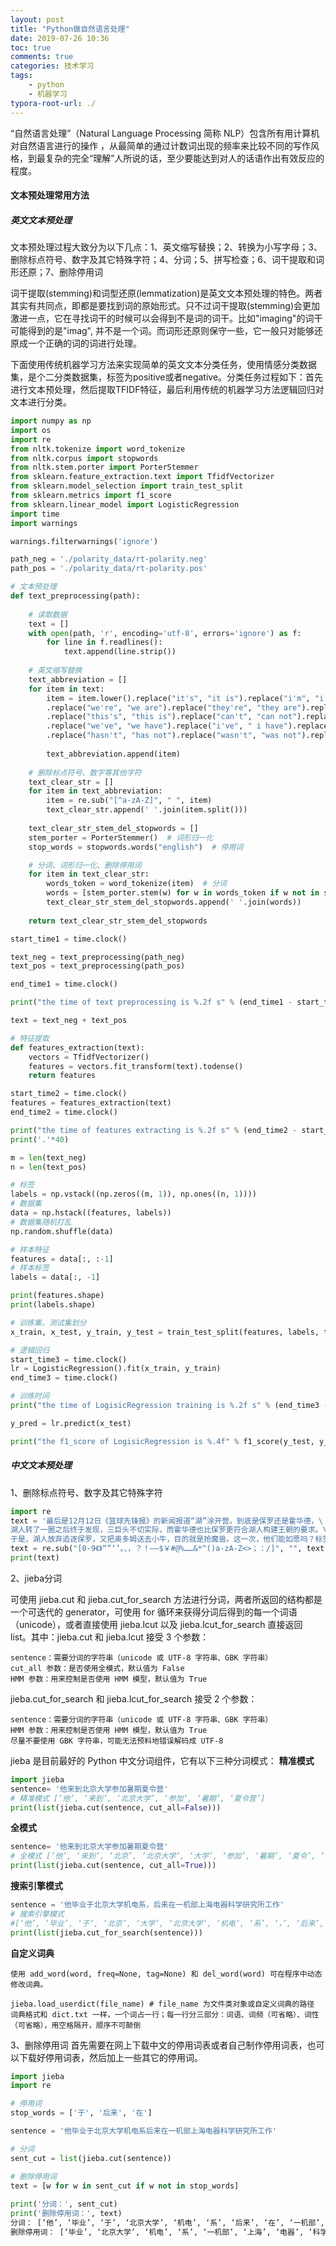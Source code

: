 ```yaml
---
layout: post
title: "Python做自然语言处理"
date: 2019-07-26 10:36
toc: true
comments: true
categories: 技术学习
tags: 
	- python
	- 机器学习
typora-root-url: ./
---
```


“自然语言处理”（Natural Language Processing 简称 NLP）包含所有用计算机对自然语言进行的操作 ，从最简单的通过计数词出现的频率来比较不同的写作风格，到最复杂的完全“理解”人所说的话，至少要能达到对人的话语作出有效反应的程度。

<!--more-->

#### 文本预处理常用方法

##### 英文文本预处理

文本预处理过程大致分为以下几点：1、英文缩写替换；2、转换为小写字母；3、删除标点符号、数字及其它特殊字符；4、分词；5、拼写检查；6、词干提取和词形还原；7、删除停用词

词干提取(stemming)和词型还原(lemmatization)是英文文本预处理的特色。两者其实有共同点，即都是要找到词的原始形式。只不过词干提取(stemming)会更加激进一点，它在寻找词干的时候可以会得到不是词的词干。比如"imaging"的词干可能得到的是"imag", 并不是一个词。而词形还原则保守一些，它一般只对能够还原成一个正确的词的词进行处理。

下面使用传统机器学习方法来实现简单的英文文本分类任务，使用情感分类数据集，是个二分类数据集，标签为positive或者negative。分类任务过程如下：首先进行文本预处理，然后提取TFIDF特征，最后利用传统的机器学习方法逻辑回归对文本进行分类。

```python
import numpy as np
import os
import re
from nltk.tokenize import word_tokenize
from nltk.corpus import stopwords
from nltk.stem.porter import PorterStemmer
from sklearn.feature_extraction.text import TfidfVectorizer
from sklearn.model_selection import train_test_split
from sklearn.metrics import f1_score
from sklearn.linear_model import LogisticRegression
import time
import warnings

warnings.filterwarnings('ignore')

path_neg = './polarity_data/rt-polarity.neg'
path_pos = './polarity_data/rt-polarity.pos'

# 文本预处理
def text_preprocessing(path):
    
    # 读取数据
    text = []
    with open(path, 'r', encoding='utf-8', errors='ignore') as f:
        for line in f.readlines():
            text.append(line.strip())
            
    # 英文缩写替换
    text_abbreviation = []
    for item in text:
        item = item.lower().replace("it's", "it is").replace("i'm", "i am").replace("he's", "he is").replace("she's", "she is")\
        .replace("we're", "we are").replace("they're", "they are").replace("you're", "you are").replace("that's", "that is")\
        .replace("this's", "this is").replace("can't", "can not").replace("don't", "do not").replace("doesn't", "does not")\
        .replace("we've", "we have").replace("i've", " i have").replace("isn't", "is not").replace("won't", "will not")\
        .replace("hasn't", "has not").replace("wasn't", "was not").replace("weren't", "were not").replace("let's", "let us")
        
        text_abbreviation.append(item)
        
    # 删除标点符号、数字等其他字符
    text_clear_str = []
    for item in text_abbreviation:
        item = re.sub("[^a-zA-Z]", " ", item)
        text_clear_str.append(' '.join(item.split()))
        
    text_clear_str_stem_del_stopwords = []
    stem_porter = PorterStemmer()  # 词形归一化
    stop_words = stopwords.words("english")  # 停用词

    # 分词、词形归一化、删除停用词
    for item in text_clear_str:
        words_token = word_tokenize(item)  # 分词
        words = [stem_porter.stem(w) for w in words_token if w not in stop_words]
        text_clear_str_stem_del_stopwords.append(' '.join(words))
        
    return text_clear_str_stem_del_stopwords

start_time1 = time.clock()

text_neg = text_preprocessing(path_neg)
text_pos = text_preprocessing(path_pos)

end_time1 = time.clock()

print("the time of text preprocessing is %.2f s" % (end_time1 - start_time1))

text = text_neg + text_pos

# 特征提取
def features_extraction(text):
    vectors = TfidfVectorizer()
    features = vectors.fit_transform(text).todense()
    return features

start_time2 = time.clock()
features = features_extraction(text)
end_time2 = time.clock()

print("the time of features extracting is %.2f s" % (end_time2 - start_time2))
print('.'*40)

m = len(text_neg)
n = len(text_pos)

# 标签
labels = np.vstack((np.zeros((m, 1)), np.ones((n, 1))))
# 数据集
data = np.hstack((features, labels))
# 数据集随机打乱
np.random.shuffle(data)

# 样本特征
features = data[:, :-1]
# 样本标签
labels = data[:, -1]

print(features.shape)
print(labels.shape)

# 训练集、测试集划分
x_train, x_test, y_train, y_test = train_test_split(features, labels, test_size=0.2, random_state=42)

# 逻辑回归
start_time3 = time.clock()
lr = LogisticRegression().fit(x_train, y_train)
end_time3 = time.clock()

# 训练时间
print("the time of LogisicRegression training is %.2f s" % (end_time3 - start_time3))

y_pred = lr.predict(x_test)

print("the f1_score of LogisicRegression is %.4f" % f1_score(y_test, y_pred))
```

##### 中文文本预处理

1、删除标点符号、数字及其它特殊字符

```python
import re
text = '最后是12月12日《篮球先锋报》的新闻报道“湖”涂开营。到底是保罗还是霍华德，\
湖人转了一圈之后终于发现，三巨头不切实际，而霍华德也比保罗更符合湖人构建王朝的要求。\
于是，湖人放弃追逐保罗，又把奥多姆送去小牛，目的就是抢魔兽。这一次，他们能如愿吗？标签：$LOTOzf$'
text = re.sub("[0-9《》“”‘’。、，？！——$￥#@%……&*^()a-zA-Z<>；：/]", "", text)
print(text)
```

2、jieba分词

可使用 jieba.cut 和 jieba.cut_for_search 方法进行分词，两者所返回的结构都是一个可迭代的 generator，可使用 for 循环来获得分词后得到的每一个词语（unicode），或者直接使用 jieba.lcut 以及 jieba.lcut_for_search 直接返回 list。其中：jieba.cut 和 jieba.lcut 接受 3 个参数：

```
sentence：需要分词的字符串（unicode 或 UTF-8 字符串、GBK 字符串）
cut_all 参数：是否使用全模式，默认值为 False
HMM 参数：用来控制是否使用 HMM 模型，默认值为 True
```

jieba.cut_for_search 和 jieba.lcut_for_search 接受 2 个参数：

```
sentence：需要分词的字符串（unicode 或 UTF-8 字符串、GBK 字符串）
HMM 参数：用来控制是否使用 HMM 模型，默认值为 True
尽量不要使用 GBK 字符串，可能无法预料地错误解码成 UTF-8
```

jieba 是目前最好的 Python 中文分词组件，它有以下三种分词模式：
**精准模式**

```python
import jieba
sentence= '他来到北京大学参加暑期夏令营'
# 精准模式 [‘他’, ‘来到’, ‘北京大学’, ‘参加’, ‘暑期’, ‘夏令营’]
print(list(jieba.cut(sentence, cut_all=False)))
```

**全模式**

```python
sentence= '他来到北京大学参加暑期夏令营'
# 全模式 [‘他’, ‘来到’, ‘北京’, ‘北京大学’, ‘大学’, ‘参加’, ‘暑期’, ‘夏令’, ‘夏令营’]
print(list(jieba.cut(sentence, cut_all=True)))
```

**搜索引擎模式**

```python
sentence = '他毕业于北京大学机电系，后来在一机部上海电器科学研究所工作'
# 搜索引擎模式 
#[‘他’, ‘毕业’, ‘于’, ‘北京’, ‘大学’, ‘北京大学’, ‘机电’, ‘系’, ‘，’, ‘后来’, ‘在’, ‘一机部’, ‘上海’, ‘电器’, ‘科学’, ‘研究’, ‘研究所’, ‘工作’]
print(list(jieba.cut_for_search(sentence)))
```

**自定义词典**

```
使用 add_word(word, freq=None, tag=None) 和 del_word(word) 可在程序中动态修改词典。

jieba.load_userdict(file_name) # file_name 为文件类对象或自定义词典的路径
词典格式和 dict.txt 一样，一个词占一行；每一行分三部分：词语、词频（可省略）、词性（可省略），用空格隔开，顺序不可颠倒
```

3、删除停用词
首先需要在网上下载中文的停用词表或者自己制作停用词表，也可以下载好停用词表，然后加上一些其它的停用词。

```python
import jieba
import re

# 停用词
stop_words = ['于', '后来', '在']

sentence = '他毕业于北京大学机电系后来在一机部上海电器科学研究所工作'

# 分词
sent_cut = list(jieba.cut(sentence))

# 删除停用词
text = [w for w in sent_cut if w not in stop_words]
    
print('分词：', sent_cut)
print('删除停用词：', text)
分词： [‘他’, ‘毕业’, ‘于’, ‘北京大学’, ‘机电’, ‘系’, ‘后来’, ‘在’, ‘一机部’, ‘上海’, ‘电器’, ‘科学’, ‘研究所’, ‘工作’]
删除停用词： [‘毕业’, ‘北京大学’, ‘机电’, ‘系’, ‘一机部’, ‘上海’, ‘电器’, ‘科学’, ‘研究所’, ‘工作’]
```

